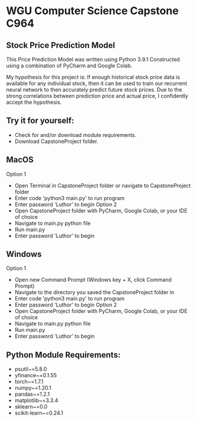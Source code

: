# WGU Computer Science Capstone C964
## Stock Price Prediction Model

This Price Prediction Model was written using Python 3.9.1
Constructed using a combination of PyCharm and Google Colab.

My hypothesis for this project is: If enough historical stock price data is available for any individual stock,
then it can be used to train our recurrent neural network to then accurately predict future stock prices.
Due to the strong correlations between prediction price and actual price, I confidently accept the hypothesis.

Try it for yourself:
--
- Check for and/or download module requirements.
- Download CapstoneProject folder.

MacOS
--
Option 1
- Open Terminal in CapstoneProject folder or navigate to CapstoneProject folder
- Enter code 'python3 main.py' to run program
- Enter password 'Luthor' to begin
Option 2
- Open CapstoneProject folder with PyCharm, Google Colab, or your IDE of choice
- Navigate to main.py python file
- Run main.py
- Enter password 'Luthor' to begin

Windows
--
Option 1
- Open new Command Prompt (Windows key + X, click Command Prompt)
- Navigate to the directory you saved the CapstoneProject folder in
- Enter code 'python3 main.py' to run program
- Enter password 'Luthor' to begin
Option 2
- Open CapstoneProject folder with PyCharm, Google Colab, or your IDE of choice
- Navigate to main.py python file
- Run main.py
- Enter password 'Luthor' to begin

Python Module Requirements:
--
- psutil~=5.8.0
- yfinance~=0.1.55
- torch~=1.7.1
- numpy~=1.20.1
- pandas~=1.2.1
- matplotlib~=3.3.4
- sklearn~=0.0
- scikit-learn~=0.24.1
